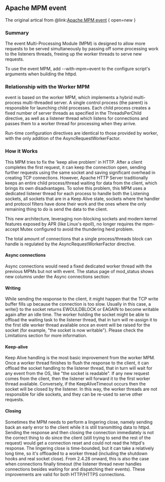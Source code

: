 ## Apache MPM event 

The original artical from @link:[Apache MPM event](https://httpd.apache.org/docs/2.4/mod/event.html) { open=new }



### Summary
The event Multi-Processing Module (MPM) is designed to allow more requests to be served simultaneously by passing off some processing work to the listeners threads, freeing up the worker threads to serve new requests.

To use the event MPM, add --with-mpm=event to the configure script's arguments when building the httpd.


### Relationship with the Worker MPM
event is based on the worker MPM, which implements a hybrid multi-process multi-threaded server. A single control process (the parent) is responsible for launching child processes. Each child process creates a fixed number of server threads as specified in the ThreadsPerChild directive, as well as a listener thread which listens for connections and passes them to a worker thread for processing when they arrive.

Run-time configuration directives are identical to those provided by worker, with the only addition of the AsyncRequestWorkerFactor.

### How it Works
This MPM tries to fix the 'keep alive problem' in HTTP. After a client completes the first request, it can keep the connection open, sending further requests using the same socket and saving significant overhead in creating TCP connections. However, Apache HTTP Server traditionally keeps an entire child process/thread waiting for data from the client, which brings its own disadvantages. To solve this problem, this MPM uses a dedicated listener thread for each process to handle both the Listening sockets, all sockets that are in a Keep Alive state, sockets where the handler and protocol filters have done their work and the ones where the only remaining thing to do is send the data to the client.

This new architecture, leveraging non-blocking sockets and modern kernel features exposed by APR (like Linux's epoll), no longer requires the mpm-accept Mutex configured to avoid the thundering herd problem.

The total amount of connections that a single process/threads block can handle is regulated by the AsyncRequestWorkerFactor directive.

#### Async connections
Async connections would need a fixed dedicated worker thread with the previous MPMs but not with event. The status page of mod_status shows new columns under the Async connections section:

#### Writing
While sending the response to the client, it might happen that the TCP write buffer fills up because the connection is too slow. Usually in this case, a write() to the socket returns EWOULDBLOCK or EAGAIN to become writable again after an idle time. The worker holding the socket might be able to offload the waiting task to the listener thread, that in turn will re-assign it to the first idle worker thread available once an event will be raised for the socket (for example, "the socket is now writable"). Please check the Limitations section for more information.
#### Keep-alive
Keep Alive handling is the most basic improvement from the worker MPM. Once a worker thread finishes to flush the response to the client, it can offload the socket handling to the listener thread, that in turn will wait for any event from the OS, like "the socket is readable". If any new request comes from the client, then the listener will forward it to the first worker thread available. Conversely, if the KeepAliveTimeout occurs then the socket will be closed by the listener. In this way, the worker threads are not responsible for idle sockets, and they can be re-used to serve other requests.
#### Closing
Sometimes the MPM needs to perform a lingering close, namely sending back an early error to the client while it is still transmitting data to httpd. Sending the response and then closing the connection immediately is not the correct thing to do since the client (still trying to send the rest of the request) would get a connection reset and could not read the httpd's response. The lingering close is time-bounded, but it can take a relatively long time, so it's offloaded to a worker thread (including the shutdown hooks and real socket close). From 2.4.28 onward, this is also the case when connections finally timeout (the listener thread never handles connections besides waiting for and dispatching their events).
These improvements are valid for both HTTP/HTTPS connections.
